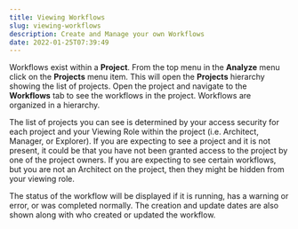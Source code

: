 ```yaml
---
title: Viewing Workflows
slug: viewing-workflows
description: Create and Manage your own Workflows
date: 2022-01-25T07:39:49
---
```



Workflows exist within a **Project**. From the top menu in the **Analyze** menu click on the **Projects** menu item. This will open the **Projects** hierarchy showing the list of projects. Open the project and navigate to the **Workflows** tab to see the workflows in the project. Workflows are organized in a hierarchy.



The list of projects you can see is determined by your access security for each project and your Viewing Role within the project (i.e. Architect, Manager, or Explorer). If you are expecting to see a project and it is not present, it could be that you have not been granted access to the project by one of the project owners. If you are expecting to see certain workflows, but you are not an Architect on the project, then they might be hidden from your viewing role.



The status of the workflow will be displayed if it is running, has a warning or error, or was completed normally. The creation and update dates are also shown along with who created or updated the workflow.


